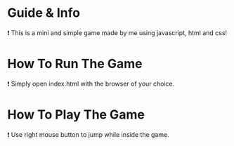 # Guide & Info
 ❗ This is a mini and simple game made by me using javascript, html and css!
 
# How To Run The Game
 ❗ Simply open index.html with the browser of your choice.

# How To Play The Game
 ❗ Use right mouse button to jump while inside the game.


